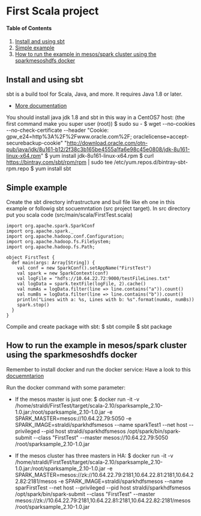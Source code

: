 # First Scala project 

#### Table of Contents

1. [Install and using sbt](#sbt)
2. [Simple example](#code)
3. [How to run the example in mesos/spark cluster using the sparkmesoshdfs docker](#run)

## Install and using sbt

sbt is a build tool for Scala, Java, and more. It requires Java 1.8 or later. 
 * [More documentation](https://www.scala-sbt.org/1.x/docs/index.html)

You should install java jdk 1.8 and sbt in this way in a CentOS7 host: (the first command make you super user (root))
     $ sudo su -
     $ wget --no-cookies --no-check-certificate --header "Cookie: gpw_e24=http%3A%2F%2Fwww.oracle.com%2F; oraclelicense=accept-securebackup-cookie" "http://download.oracle.com/otn-pub/java/jdk/8u161-b12/2f38c3b165be4555a1fa6e98c45e0808/jdk-8u161-linux-x64.rpm"
     $ yum install jdk-8u161-linux-x64.rpm
     $ curl https://bintray.com/sbt/rpm/rpm | sudo tee /etc/yum.repos.d/bintray-sbt-rpm.repo
     $ yum install sbt

## Simple example

Create the sbt directory infrastructure and buil file like eh one in this example or followig sbt socuemntation (src project target).
In src directory put you scala code (src/main/scala/FirstTest.scala)
```
import org.apache.spark.SparkConf 
import org.apache.spark._
import org.apache.hadoop.conf.Configuration;
import org.apache.hadoop.fs.FileSystem;
import org.apache.hadoop.fs.Path;
 
object FirstTest {
  def main(args: Array[String]) {
    val conf = new SparkConf().setAppName("FirstTest")
    val spark = new SparkContext(conf)
    val logFile = "hdfs://10.64.22.72:9000/testFileLines.txt"
    val logData = spark.textFile(logFile, 2).cache()
    val numAs = logData.filter(line => line.contains("a")).count()
    val numBs = logData.filter(line => line.contains("b")).count()
    println("Lines with a: %s, Lines with b: %s".format(numAs, numBs))
    spark.stop()
  }
}
```
Compile and create package with sbt:
     $ sbt compile
     $ sbt package

## How to run the example in mesos/spark cluster using the sparkmesoshdfs docker 

Remember to install docker and run the docker service:
Have a look to this [docuemntarion](https://github.com/CloudPadovana/BigData/tree/master/centosSparkmesos#install-docker-in-your-host)

Run the docker command with some parameter:
 * If the mesos master is just one:
     $ docker run -it -v /home/straldi/FirstTest/target/scala-2.10/sparksample_2.10-1.0.jar:/root/sparksample_2.10-1.0.jar -e SPARK_MASTER=mesos://10.64.22.79:5050 -e SPARK_IMAGE=straldi/sparkhdfsmesos --name sparkTest1 --net host --privileged --pid host straldi/sparkhdfsmesos /opt/spark/bin/spark-submit --class "FirstTest" --master mesos://10.64.22.79:5050 /root/sparksample_2.10-1.0.jar

 * If the mesos cluster has three masters in HA:
     $ docker run -it -v /home/straldi/FirstTest/target/scala-2.10/sparksample_2.10-1.0.jar:/root/sparksample_2.10-1.0.jar -e SPARK_MASTER=mesos://zk://10.64.22.79:2181,10.64.22.81:2181,10.64.22.82:2181/mesos -e SPARK_IMAGE=straldi/sparkhdfsmesos --name sparFirstTest --net host --privileged --pid host straldi/sparkhdfsmesos /opt/spark/bin/spark-submit --class "FirstTest" --master mesos://zk://10.64.22.79:2181,10.64.22.81:2181,10.64.22.82:2181/mesos /root/sparksample_2.10-1.0.jar
 
